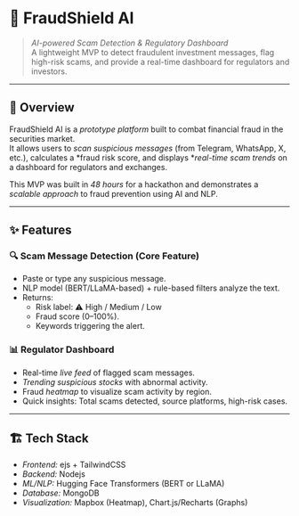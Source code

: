 # 🚨 FraudShield AI
> *AI-powered Scam Detection & Regulatory Dashboard*  
A lightweight MVP to detect fraudulent investment messages, flag high-risk scams, and provide a real-time dashboard for regulators and investors.

---

## 📜 Overview
FraudShield AI is a *prototype platform* built to combat financial fraud in the securities market.  
It allows users to *scan suspicious messages* (from Telegram, WhatsApp, X, etc.), calculates a *fraud risk score, and displays **real-time scam trends* on a dashboard for regulators and exchanges.

This MVP was built in *48 hours* for a hackathon and demonstrates a *scalable approach* to fraud prevention using AI and NLP.

---

## ✨ Features
### 🔍 Scam Message Detection (Core Feature)
- Paste or type any suspicious message.
- NLP model (BERT/LLaMA-based) + rule-based filters analyze the text.
- Returns:
  - Risk label: ⚠ High / Medium / Low
  - Fraud score (0–100%).
  - Keywords triggering the alert.

### 📊 Regulator Dashboard
- Real-time *live feed* of flagged scam messages.
- *Trending suspicious stocks* with abnormal activity.
- Fraud *heatmap* to visualize scam activity by region.
- Quick insights: Total scams detected, source platforms, high-risk cases.

---

## 🏗 Tech Stack
- *Frontend:* ejs + TailwindCSS  
- *Backend:* Nodejs  
- *ML/NLP:* Hugging Face Transformers (BERT or LLaMA)  
- *Database:* MongoDB
- *Visualization:* Mapbox (Heatmap), Chart.js/Recharts (Graphs)

